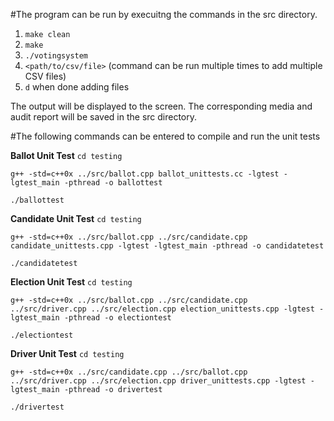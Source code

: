 #The program can be run by execuitng the commands in the src directory.
1. `make clean`
2. `make`
3. `./votingsystem `
4. `<path/to/csv/file>` (command can be run multiple times to add multiple CSV files)
5. `d` when done adding files

The output will be displayed to the screen. The corresponding media and audit report will be saved 
in the src directory.

#The following commands can be entered to compile and run the unit tests

**Ballot Unit Test** 
`cd testing`

`g++ -std=c++0x ../src/ballot.cpp ballot_unittests.cc -lgtest -lgtest_main -pthread -o ballottest`

`./ballottest`

**Candidate Unit Test** 
`cd testing`

`g++ -std=c++0x ../src/ballot.cpp ../src/candidate.cpp candidate_unittests.cpp -lgtest -lgtest_main -pthread -o candidatetest`

`./candidatetest`

**Election Unit Test** 
`cd testing`

`g++ -std=c++0x ../src/ballot.cpp ../src/candidate.cpp ../src/driver.cpp ../src/election.cpp election_unittests.cpp -lgtest -lgtest_main -pthread -o electiontest`

`./electiontest`

**Driver Unit Test**
`cd testing`

`g++ -std=c++0x ../src/candidate.cpp ../src/ballot.cpp ../src/driver.cpp ../src/election.cpp driver_unittests.cpp -lgtest -lgtest_main -pthread -o drivertest`

`./drivertest`
